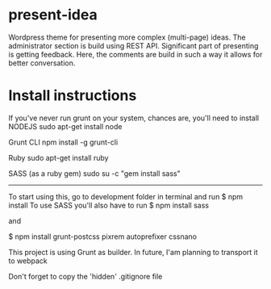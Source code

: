 # present-idea
Wordpress theme for presenting more complex (multi-page) ideas. The administrator section is build using REST API. Significant part of presenting is getting feedback. Here, the comments are build in such a way it allows for better conversation.

# Install instructions

If you've never run grunt on your system, chances are, you'll need to install
NODEJS
sudo apt-get install node

Grunt CLI
npm install -g grunt-cli

Ruby
sudo apt-get install ruby

SASS (as a ruby gem)
sudo su -c "gem install sass"

------------------------------

To start using this, go to development folder in terminal
and run 
$ npm install
To use SASS you'll also have to run
$ npm install sass

and

$ npm install grunt-postcss pixrem autoprefixer cssnano

This project is using Grunt as builder.
In future, I'am planning to transport it to webpack

Don't forget to copy the 'hidden' .gitignore file
